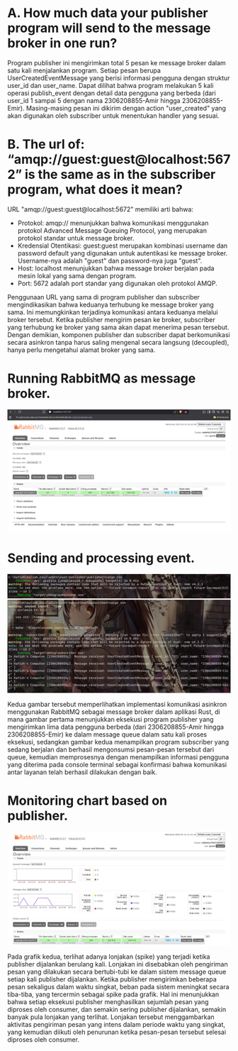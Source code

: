 # A. How much data your publisher program will send to the message broker in one run?

Program publisher ini mengirimkan total 5 pesan ke message broker dalam satu kali menjalankan program. Setiap pesan berupa UserCreatedEventMessage yang berisi informasi pengguna dengan struktur user_id dan user_name. Dapat dilihat bahwa program melakukan 5 kali operasi publish_event dengan detail data pengguna yang berbeda (dari user_id 1 sampai 5 dengan nama 2306208855-Amir hingga 2306208855-Emir). Masing-masing pesan ini dikirim dengan action "user_created" yang akan digunakan oleh subscriber untuk menentukan handler yang sesuai.

# B. The url of: “amqp://guest:guest@localhost:5672” is the same as in the subscriber program, what does it mean?

URL "amqp://guest:guest@localhost:5672" memiliki arti bahwa:

- Protokol: amqp:// menunjukkan bahwa komunikasi menggunakan protokol Advanced Message Queuing Protocol, yang merupakan protokol standar untuk message broker.
- Kredensial Otentikasi: guest:guest merupakan kombinasi username dan password default yang digunakan untuk autentikasi ke message broker. Username-nya adalah "guest" dan password-nya juga "guest".
- Host: localhost menunjukkan bahwa message broker berjalan pada mesin lokal yang sama dengan program.
- Port: 5672 adalah port standar yang digunakan oleh protokol AMQP.

Penggunaan URL yang sama di program publisher dan subscriber mengindikasikan bahwa keduanya terhubung ke message broker yang sama. Ini memungkinkan terjadinya komunikasi antara keduanya melalui broker tersebut. Ketika publisher mengirim pesan ke broker, subscriber yang terhubung ke broker yang sama akan dapat menerima pesan tersebut. Dengan demikian, komponen publisher dan subscriber dapat berkomunikasi secara asinkron tanpa harus saling mengenal secara langsung (decoupled), hanya perlu mengetahui alamat broker yang sama.

# Running RabbitMQ as message broker.

![rabbitmq](image.png)

# Sending and processing event.

![alt text](image-2.png)
![alt text](image-1.png)

Kedua gambar tersebut memperlihatkan implementasi komunikasi asinkron menggunakan RabbitMQ sebagai message broker dalam aplikasi Rust, di mana gambar pertama menunjukkan eksekusi program publisher yang mengirimkan lima data pengguna berbeda (dari 2306208855-Amir hingga 2306208855-Emir) ke dalam message queue dalam satu kali proses eksekusi, sedangkan gambar kedua menampilkan program subscriber yang sedang berjalan dan berhasil mengonsumsi pesan-pesan tersebut dari queue, kemudian memprosesnya dengan menampilkan informasi pengguna yang diterima pada console terminal sebagai konfirmasi bahwa komunikasi antar layanan telah berhasil dilakukan dengan baik.

# Monitoring chart based on publisher.

![alt text](image-3.png)

Pada grafik kedua, terlihat adanya lonjakan (spike) yang terjadi ketika publisher dijalankan berulang kali. Lonjakan ini disebabkan oleh pengiriman pesan yang dilakukan secara bertubi-tubi ke dalam sistem message queue setiap kali publisher dijalankan. Ketika publisher mengirimkan beberapa pesan sekaligus dalam waktu singkat, beban pada sistem meningkat secara tiba-tiba, yang tercermin sebagai spike pada grafik. Hal ini menunjukkan bahwa setiap eksekusi publisher menghasilkan sejumlah pesan yang diproses oleh consumer, dan semakin sering publisher dijalankan, semakin banyak pula lonjakan yang terlihat. Lonjakan tersebut menggambarkan aktivitas pengiriman pesan yang intens dalam periode waktu yang singkat, yang kemudian diikuti oleh penurunan ketika pesan-pesan tersebut selesai diproses oleh consumer.